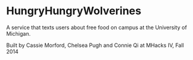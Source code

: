 HungryHungryWolverines
======================

A service that texts users about free food on campus at the University of Michigan.

Built by Cassie Morford, Chelsea Pugh and Connie Qi at MHacks IV, Fall 2014
